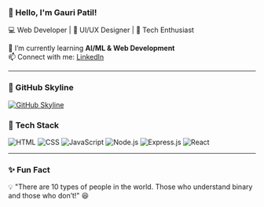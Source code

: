 ### 👋 Hello, I'm Gauri Patil!  
💻 Web Developer | 🎨 UI/UX Designer | 🚀 Tech Enthusiast  

🌱 I’m currently learning **AI/ML & Web Development**  
📫 Connect with me: [LinkedIn](www.linkedin.com/in/gauri-patil-196009263)  

---
### 🌆 GitHub Skyline  
[![GitHub Skyline](https://skyline.github.com/codeted0/2024)](https://skyline.github.com/codeted0/2024)



### 🚀 **Tech Stack**
![HTML](https://img.shields.io/badge/HTML5-E34F26?style=for-the-badge&logo=html5&logoColor=white)
![CSS](https://img.shields.io/badge/CSS3-1572B6?style=for-the-badge&logo=css3&logoColor=white)
![JavaScript](https://img.shields.io/badge/JavaScript-F7DF1E?style=for-the-badge&logo=javascript&logoColor=black)
![Node.js](https://img.shields.io/badge/Node.js-43853D?style=for-the-badge&logo=node.js&logoColor=white)
![Express.js](https://img.shields.io/badge/Express.js-000000?style=for-the-badge&logo=express&logoColor=white)
![React](https://img.shields.io/badge/React-20232A?style=for-the-badge&logo=react&logoColor=61DAFB)

---

### ✨ **Fun Fact**
💡 "There are 10 types of people in the world. Those who understand binary and those who don’t!" 😆
